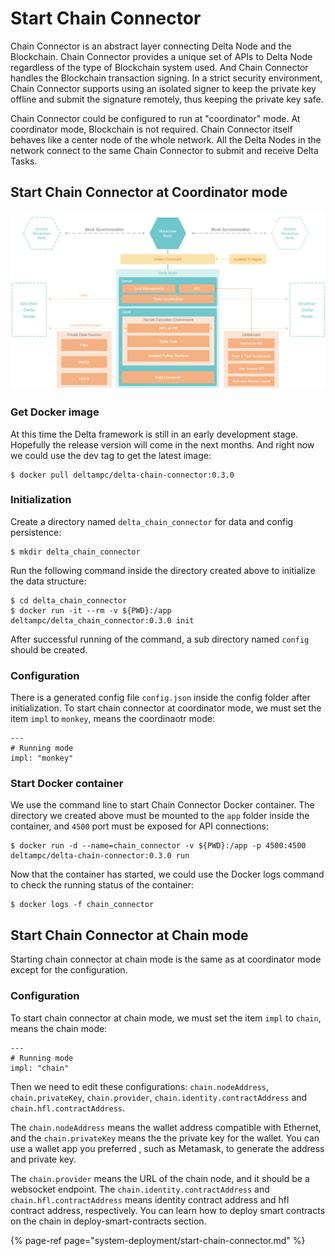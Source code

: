 # Start Chain Connector

Chain Connector is an abstract layer connecting Delta Node and the Blockchain. Chain Connector provides a unique set of APIs to Delta Node regardless of the type of Blockchain system used. And Chain Connector handles the Blockchain transaction signing. In a strict security environment, Chain Connector supports using an isolated signer to keep the private key offline and submit the signature remotely, thus keeping the private key safe.

Chain Connector could be configured to run at "coordinator" mode. At coordinator mode, Blockchain is not required. Chain Connector itself behaves like a center node of the whole network. All the Delta Nodes in the network connect to the same Chain Connector to submit and receive Delta Tasks.

## Start Chain Connector at Coordinator mode

![Delta network structure in coordinator mode](../.gitbook/assets/image%20%282%29.png)

### Get Docker image

At this time the Delta framework is still in an early development stage. Hopefully the release version will come in the next months. And right now we could use the dev tag to get the latest image:

```text
$ docker pull deltampc/delta-chain-connector:0.3.0
```

### Initialization

Create a directory named `delta_chain_connector` for data and config persistence:

```text
$ mkdir delta_chain_connector
```

Run the following command inside the directory created above to initialize the data structure:

```text
$ cd delta_chain_connector
$ docker run -it --rm -v ${PWD}:/app deltampc/delta_chain_connector:0.3.0 init
```

After successful running of the command, a sub directory named `config` should be created.

### Configuration

There is a generated config file `config.json` inside the config folder after initialization. To start chain connector at coordinator mode, we must set the item `impl` to `monkey`, means the coordinaotr mode:

```text
---
# Running mode
impl: "monkey"
```

### Start Docker container

We use the command line to start Chain Connector Docker container. The directory we created above must be mounted to the `app` folder inside the container, and `4500` port must be exposed for API connections:

```text
$ docker run -d --name=chain_connector -v ${PWD}:/app -p 4500:4500 deltampc/delta-chain-connector:0.3.0 run
```

Now that the container has started, we could use the Docker logs command to check the running status of the container:

```text
$ docker logs -f chain_connector
```

## Start Chain Connector at Chain mode

Starting chain connector at chain mode is the same as at coordinator mode except for the configuration.

### Configuration

To start chain connector at chain mode, we must set the item `impl` to `chain`, means the chain mode:

```text
---
# Running mode
impl: "chain"
```

Then we need to edit these configurations: `chain.nodeAddress`, `chain.privateKey`, `chain.provider`, `chain.identity.contractAddress` and `chain.hfl.contractAddress`.

The `chain.nodeAddress` means the wallet address compatible with Ethernet, and the `chain.privateKey` means the the private key for the wallet.
You can use a wallet app you preferred , such as Metamask, to generate the address and private key.

The `chain.provider` means the URL of the chain node, and it should be a websocket endpoint. The `chain.identity.contractAddress` and `chain.hfl.contractAddress` means identity contract address and hfl contract address, respectively. You can learn how to deploy smart contracts on the chain in deploy-smart-contracts section.

{% page-ref page="system-deployment/start-chain-connector.md" %}
